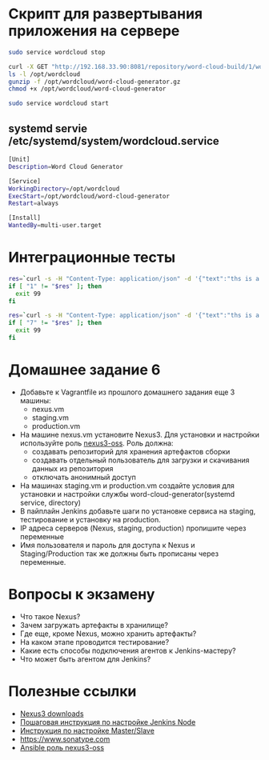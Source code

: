 # Скрипт для развертывания приложения на сервере

```bash
sudo service wordcloud stop

curl -X GET "http://192.168.33.90:8081/repository/word-cloud-build/1/word-cloud-generator/1.$BUILD_NUMBER/word-cloud-generator-1.$BUILD_NUMBER.gz" -o /opt/wordcloud/word-cloud-generator.gz
ls -l /opt/wordcloud
gunzip -f /opt/wordcloud/word-cloud-generator.gz
chmod +x /opt/wordcloud/word-cloud-generator

sudo service wordcloud start
```

## systemd servie /etc/systemd/system/wordcloud.service

```bash
[Unit]
Description=Word Cloud Generator

[Service]
WorkingDirectory=/opt/wordcloud
ExecStart=/opt/wordcloud/word-cloud-generator
Restart=always

[Install]
WantedBy=multi-user.target
```

# Интеграционные тесты
```bash
res=`curl -s -H "Content-Type: application/json" -d '{"text":"ths is a really really really important thing this is"}' http://192.168.33.80:8888/version | jq '. | length'`
if [ "1" != "$res" ]; then
  exit 99
fi

res=`curl -s -H "Content-Type: application/json" -d '{"text":"ths is a really really really important thing this is"}' http://192.168.33.80:8888/api | jq '. | length'`
if [ "7" != "$res" ]; then
  exit 99
fi
```

# Домашнее задание 6

- Добавьте к Vagrantfile из прошлого домашнего задания еще 3 машины:
  - nexus.vm
  - staging.vm
  - production.vm
- На машине nexus.vm установите Nexus3. Для установки и настройки используйте роль [nexus3-oss](https://github.com/ansible-ThoTeam/nexus3-oss). Роль должна:
  - создавать репозиторий для хранения артефактов сборки
  - создавать отдельный пользователь для загрузки и скачивания данных из репозитория
  - отключать анонимный доступ
- На машинах staging.vm и production.vm создайте условия для установки и настройки службы word-cloud-generator(systemd service, directory)
- В пайплайн Jenkins добавьте шаги по установке сервиса на staging, тестирование и установку на production.
- IP адреса серверов (Nexus, staging, production) пропишите через переменные
- Имя пользователя и пароль для доступа к Nexus и Staging/Production так же должны быть прописаны через переменные.

# Вопросы к экзамену
- Что такое Nexus?
- Зачем загружать артефакты в хранилище?
- Где еще, кроме Nexus, можно хранить артефакты?
- На каком этапе проводится тестирование?
- Какие есть способы подключения агентов к Jenkins-мастеру?
- Что может быть агентом для Jenkins?


# Полезные ссылки

- [Nexus3 downloads](https://help.sonatype.com/repomanager3/product-information/download)
- [Пошаговая инструкция по настройке Jenkins Node](https://wiki.jenkins.io/display/JENKINS/Step+by+step+guide+to+set+up+master+and+agent+machines+on+Windows)
- [Инструкция по настройке Master/Slave](https://www.howtoforge.com/tutorial/ubuntu-jenkins-master-slave/)
- https://www.sonatype.com
- [Ansible роль nexus3-oss](https://github.com/ansible-ThoTeam/nexus3-oss)
